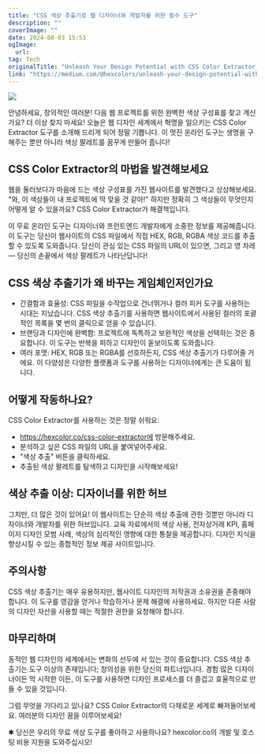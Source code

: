 ```yaml
---
title: "CSS 색상 추출기로 웹 디자이너와 개발자를 위한 필수 도구"
description: ""
coverImage: ""
date: 2024-08-03 15:53
ogImage: 
  url: 
tag: Tech
originalTitle: "Unleash Your Design Potential with CSS Color Extractor A Must-Have Tool for Web Designers and Developers"
link: "https://medium.com/@hexcolors/unleash-your-design-potential-with-css-color-extractor-a-must-have-tool-for-web-designers-and-3ae480439fca"
---
```




<img src="/assets/img/UnleashYourDesignPotentialwithCSSColorExtractorAMust-HaveToolforWebDesignersandDevelopers_0.png" />

안녕하세요, 창의적인 여러분! 다음 웹 프로젝트를 위한 완벽한 색상 구성표를 찾고 계신가요? 더 이상 찾지 마세요! 오늘은 웹 디자인 세계에서 혁명을 일으키는 CSS Color Extractor 도구를 소개해 드리게 되어 정말 기쁩니다. 이 멋진 온라인 도구는 생명을 구해주는 뿐만 아니라 색상 팔레트를 꿈꾸게 만들어 줍니다!

## CSS Color Extractor의 마법을 발견해보세요

웹을 둘러보다가 마음에 드는 색상 구성표를 가진 웹사이트를 발견했다고 상상해보세요. "와, 이 색상들이 내 프로젝트에 딱 맞을 것 같아!" 하지만 정확히 그 색상들이 무엇인지 어떻게 알 수 있을까요? CSS Color Extractor가 해결책입니다.

<div class="content-ad"></div>

이 무료 온라인 도구는 디자이너와 프런트엔드 개발자에게 소중한 정보를 제공해줍니다. 이 도구는 당신이 웹사이트의 CSS 파일에서 직접 HEX, RGB, RGBA 색상 코드를 추출할 수 있도록 도와줍니다. 당신이 관심 있는 CSS 파일의 URL이 있으면, 그리고 영 차레 — 당신의 손끝에서 색상 팔레트가 나타난답니다!

## CSS 색상 추출기가 왜 바꾸는 게임체인저인가요

- 간결함과 효율성: CSS 파일을 수작업으로 건너뛰거나 컬러 피커 도구를 사용하는 시대는 지났습니다. CSS 색상 추출기를 사용하면 웹사이트에서 사용된 컬러의 포괄적인 목록을 몇 번의 클릭으로 얻을 수 있습니다.
- 브랜딩과 디자인에 완벽함: 프로젝트에 독특하고 보완적인 색상을 선택하는 것은 중요합니다. 이 도구는 반복을 피하고 디자인이 돋보이도록 도와줍니다.
- 여러 포맷: HEX, RGB 또는 RGBA를 선호하든지, CSS 색상 추출기가 다루어줄 거에요. 이 다양성은 다양한 플랫폼과 도구를 사용하는 디자이너에게는 큰 도움이 됩니다.

## 어떻게 작동하나요?

<div class="content-ad"></div>

CSS Color Extractor를 사용하는 것은 정말 쉬워요:

- https://hexcolor.co/css-color-extractor에 방문해주세요.
- 분석하고 싶은 CSS 파일의 URL을 붙여넣어주세요.
- "색상 추출" 버튼을 클릭하세요.
- 추출된 색상 팔레트를 탐색하고 디자인을 시작해보세요!

## 색상 추출 이상: 디자이너를 위한 허브

그치만, 더 많은 것이 있어요! 이 웹사이트는 단순히 색상 추출에 관한 것뿐만 아니라 디자이너와 개발자를 위한 허브입니다. 교육 자료에서의 색상 사용, 전자상거래 KPI, 홈페이지 디자인 모범 사례, 색상의 심리적인 영향에 대한 통찰을 제공합니다. 디자인 지식을 향상시킬 수 있는 종합적인 정보 제공 사이트입니다.

<div class="content-ad"></div>

## 주의사항

CSS 색상 추출기는 매우 유용하지만, 웹사이트 디자인의 저작권과 소유권을 존중해야 합니다. 이 도구를 영감을 얻거나 학습하거나 문제 해결에 사용하세요. 하지만 다른 사람의 디자인 자산을 사용할 때는 적절한 권한을 요청해야 합니다.

## 마무리하며

동적인 웹 디자인의 세계에서는 변화의 선두에 서 있는 것이 중요합니다. CSS 색상 추출기는 도구 이상의 존재입니다; 창의성을 위한 당신의 파트너입니다. 경험 많은 디자이너이든 막 시작한 이든, 이 도구를 사용하면 디자인 프로세스를 더 즐겁고 효율적으로 만들 수 있을 것입니다.

<div class="content-ad"></div>

그럼 무엇을 기다리고 있나요? CSS Color Extractor의 다채로운 세계로 빠져들어보세요. 여러분의 디자인 꿈을 이루어보세요!

✱ 당신은 우리의 무료 색상 도구를 좋아하고 사용하나요? hexcolor.co의 개발 및 호스팅 비용 지원을 도와주십시오!
